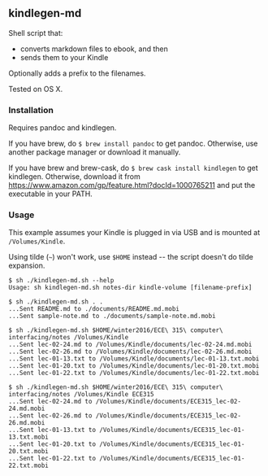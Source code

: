 kindlegen-md
------------

Shell script that:

* converts markdown files to ebook, and then
* sends them to your Kindle

Optionally adds a prefix to the filenames.

Tested on OS X.

### Installation

Requires pandoc and kindlegen.

If you have brew, do `$ brew install pandoc` to get pandoc. Otherwise, use another package manager or download it manually.

If you have brew and brew-cask, do `$ brew cask install kindlegen` to get kindlegen. Otherwise, download it from https://www.amazon.com/gp/feature.html?docId=1000765211 and put the executable in your PATH.

### Usage

This example assumes your Kindle is plugged in via USB and is mounted at `/Volumes/Kindle`.

Using tilde (`~`) won't work, use `$HOME` instead -- the script doesn't do tilde expansion.

```
$ sh ./kindlegen-md.sh --help
Usage: sh kindlegen-md.sh notes-dir kindle-volume [filename-prefix]

$ sh ./kindlegen-md.sh . .
...Sent README.md to ./documents/README.md.mobi
...Sent sample-note.md to ./documents/sample-note.md.mobi

$ sh ./kindlegen-md.sh $HOME/winter2016/ECE\ 315\ computer\ interfacing/notes /Volumes/Kindle
...Sent lec-02-24.md to /Volumes/Kindle/documents/lec-02-24.md.mobi
...Sent lec-02-26.md to /Volumes/Kindle/documents/lec-02-26.md.mobi
...Sent lec-01-13.txt to /Volumes/Kindle/documents/lec-01-13.txt.mobi
...Sent lec-01-20.txt to /Volumes/Kindle/documents/lec-01-20.txt.mobi
...Sent lec-01-22.txt to /Volumes/Kindle/documents/lec-01-22.txt.mobi

$ sh ./kindlegen-md.sh $HOME/winter2016/ECE\ 315\ computer\ interfacing/notes /Volumes/Kindle ECE315
...Sent lec-02-24.md to /Volumes/Kindle/documents/ECE315_lec-02-24.md.mobi
...Sent lec-02-26.md to /Volumes/Kindle/documents/ECE315_lec-02-26.md.mobi
...Sent lec-01-13.txt to /Volumes/Kindle/documents/ECE315_lec-01-13.txt.mobi
...Sent lec-01-20.txt to /Volumes/Kindle/documents/ECE315_lec-01-20.txt.mobi
...Sent lec-01-22.txt to /Volumes/Kindle/documents/ECE315_lec-01-22.txt.mobi
```
